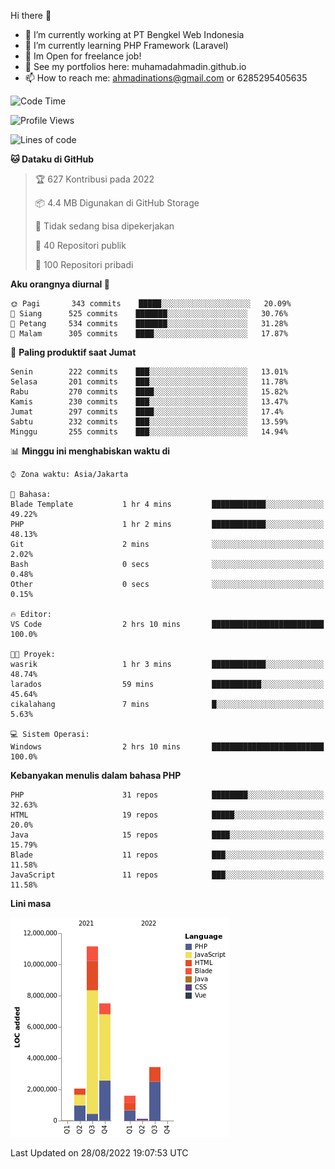 Hi there 👋

- 🔭 I’m currently working at PT Bengkel Web Indonesia
- 🌱 I’m currently learning PHP Framework (Laravel)
- 📂 Im Open for freelance job!
- 🧷 See my portfolios here: muhamadahmadin.github.io
- 📫 How to reach me: ahmadinations@gmail.com or 6285295405635


<!--START_SECTION:waka-->
![Code Time](http://img.shields.io/badge/Code%20Time-1%2C130%20hrs%2043%20mins-blue)

![Profile Views](http://img.shields.io/badge/Profil%20dilihat-2-blue)

![Lines of code](https://img.shields.io/badge/Sejak%20Hello%20World%20aku%20telah%20menulis-26%20Million%20baris%20kode-blue)

**🐱 Dataku di GitHub** 

> 🏆 627 Kontribusi pada 2022
 > 
> 📦 4.4 MB Digunakan di GitHub Storage 
 > 
> 🚫 Tidak sedang bisa dipekerjakan
 > 
> 📜 40 Repositori publik 
 > 
> 🔑 100 Repositori pribadi  
 > 
**Aku orangnya diurnal 🐤** 

```text
🌞 Pagi       343 commits    █████░░░░░░░░░░░░░░░░░░░░   20.09% 
🌆 Siang      525 commits    ███████░░░░░░░░░░░░░░░░░░   30.76% 
🌃 Petang     534 commits    ███████░░░░░░░░░░░░░░░░░░   31.28% 
🌙 Malam      305 commits    ████░░░░░░░░░░░░░░░░░░░░░   17.87%

```
📅 **Paling produktif saat Jumat** 

```text
Senin        222 commits    ███░░░░░░░░░░░░░░░░░░░░░░   13.01% 
Selasa       201 commits    ███░░░░░░░░░░░░░░░░░░░░░░   11.78% 
Rabu         270 commits    ████░░░░░░░░░░░░░░░░░░░░░   15.82% 
Kamis        230 commits    ███░░░░░░░░░░░░░░░░░░░░░░   13.47% 
Jumat        297 commits    ████░░░░░░░░░░░░░░░░░░░░░   17.4% 
Sabtu        232 commits    ███░░░░░░░░░░░░░░░░░░░░░░   13.59% 
Minggu       255 commits    ███░░░░░░░░░░░░░░░░░░░░░░   14.94%

```


📊 **Minggu ini menghabiskan waktu di** 

```text
⌚︎ Zona waktu: Asia/Jakarta

💬 Bahasa: 
Blade Template           1 hr 4 mins         ████████████░░░░░░░░░░░░░   49.22% 
PHP                      1 hr 2 mins         ████████████░░░░░░░░░░░░░   48.13% 
Git                      2 mins              ░░░░░░░░░░░░░░░░░░░░░░░░░   2.02% 
Bash                     0 secs              ░░░░░░░░░░░░░░░░░░░░░░░░░   0.48% 
Other                    0 secs              ░░░░░░░░░░░░░░░░░░░░░░░░░   0.15%

🔥 Editor: 
VS Code                  2 hrs 10 mins       █████████████████████████   100.0%

🐱‍💻 Proyek: 
wasrik                   1 hr 3 mins         ████████████░░░░░░░░░░░░░   48.74% 
larados                  59 mins             ███████████░░░░░░░░░░░░░░   45.64% 
cikalahang               7 mins              █░░░░░░░░░░░░░░░░░░░░░░░░   5.63%

💻 Sistem Operasi: 
Windows                  2 hrs 10 mins       █████████████████████████   100.0%

```

**Kebanyakan menulis dalam bahasa PHP** 

```text
PHP                      31 repos            ████████░░░░░░░░░░░░░░░░░   32.63% 
HTML                     19 repos            █████░░░░░░░░░░░░░░░░░░░░   20.0% 
Java                     15 repos            ████░░░░░░░░░░░░░░░░░░░░░   15.79% 
Blade                    11 repos            ███░░░░░░░░░░░░░░░░░░░░░░   11.58% 
JavaScript               11 repos            ███░░░░░░░░░░░░░░░░░░░░░░   11.58%

```


**Lini masa**

![Chart not found](https://raw.githubusercontent.com/MuhamadAhmadin/MuhamadAhmadin/master/charts/bar_graph.png) 


 Last Updated on 28/08/2022 19:07:53 UTC
<!--END_SECTION:waka-->
